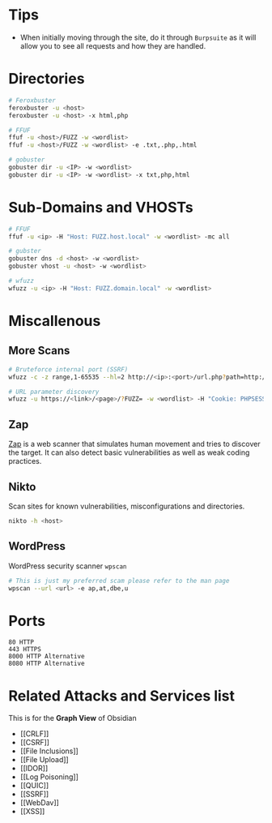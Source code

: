 # Tips

- When initially moving through the site, do it through `Burpsuite` as it will allow you to see all requests and how they are handled.



# Directories

```bash
# Feroxbuster
feroxbuster -u <host>
feroxbuster -u <host> -x html,php

# FFUF
ffuf -u <host>/FUZZ -w <wordlist>
ffuf -u <host>/FUZZ -w <wordlist> -e .txt,.php,.html

# gobuster
gobuster dir -u <IP> -w <wordlist>
gobuster dir -u <IP> -w <wordlist> -x txt,php,html
```

#  Sub-Domains and VHOSTs
```bash
# FFUF
ffuf -u <ip> -H "Host: FUZZ.host.local" -w <wordlist> -mc all

# gubster
gobuster dns -d <host> -w <wordlist>
gobuster vhost -u <host> -w <wordlist>

# wfuzz
wfuzz -u <ip> -H "Host: FUZZ.domain.local" -w <wordlist>
```



# Miscallenous

## More Scans

```sh
# Bruteforce internal port (SSRF)
wfuzz -c -z range,1-65535 --hl=2 http://<ip>:<port>/url.php?path=http://localhost:FUZZ

# URL parameter discovery
wfuzz -u https://<link>/<page>/?FUZZ= -w <wordlist> -H "Cookie: PHPSESSID="
```

## Zap
[Zap](https://www.zaproxy.org/) is a web scanner that simulates human movement and tries to discover the target.
It can also detect basic vulnerabilities as well as weak coding practices.

## Nikto
Scan sites for known vulnerabilities, misconfigurations and directories.

```bash
nikto -h <host>
```


## WordPress
WordPress security scanner `wpscan`

```bash
# This is just my preferred scam please refer to the man page
wpscan --url <url> -e ap,at,dbe,u
```


# Ports
```
80 HTTP
443 HTTPS
8000 HTTP Alternative
8080 HTTP Alternative
```

# Related Attacks and Services list
This is for the **Graph View** of Obsidian
- [[CRLF]]
- [[CSRF]]
- [[File Inclusions]]
- [[File Upload]]
- [[IDOR]]
- [[Log Poisoning]]
- [[QUIC]]
- [[SSRF]]
- [[WebDav]]
- [[XSS]]
